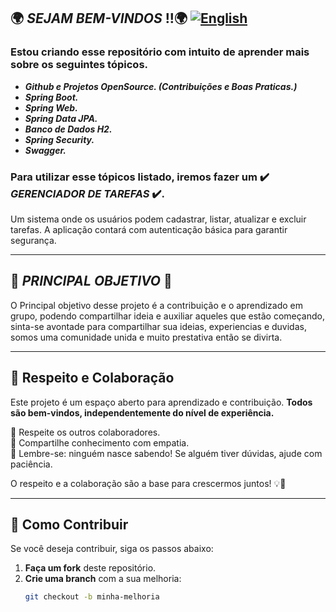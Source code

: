 ## 🌍 _SEJAM BEM-VINDOS_ !!🌍                         [![English](https://img.shields.io/badge/lang-English-blue?style=flat-square&logo=google-translate)](README_en.md)



### Estou criando esse repositório com intuito de aprender mais sobre os seguintes tópicos.

+ ***Github e Projetos OpenSource. (Contribuições e Boas Praticas.)***
+ ***Spring Boot.***
+ ***Spring Web.***
+ ***Spring Data JPA.***
+ ***Banco de Dados H2.***
+ ***Spring Security.***
+ ***Swagger.***

### Para utilizar esse tópicos listado, iremos fazer um  **✔️** *__GERENCIADOR DE TAREFAS__* **✔️**.
Um sistema onde os usuários podem cadastrar, listar, atualizar e excluir tarefas. A aplicação contará com autenticação básica para garantir segurança.

---

## 🎯 _PRINCIPAL OBJETIVO_ 🎯

O Principal objetivo desse projeto é a contribuição e o aprendizado em grupo, podendo compartilhar ideia e auxiliar aqueles que estão começando, sinta-se avontade para compartilhar sua ideias,
experiencias e duvidas, somos uma comunidade unida e muito prestativa então se divirta.

---

## 📌 Respeito e Colaboração  

Este projeto é um espaço aberto para aprendizado e contribuição. **Todos são bem-vindos, independentemente do nível de experiência.**  

🔹 Respeite os outros colaboradores.  
🔹 Compartilhe conhecimento com empatia.  
🔹 Lembre-se: ninguém nasce sabendo! Se alguém tiver dúvidas, ajude com paciência.  

O respeito e a colaboração são a base para crescermos juntos! 💡💪  

---

## 🤝 Como Contribuir  

Se você deseja contribuir, siga os passos abaixo:  

1. **Faça um fork** deste repositório.  
2. **Crie uma branch** com a sua melhoria:  
   ```bash
   git checkout -b minha-melhoria


